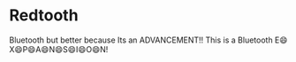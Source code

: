 # Redtooth
Bluetooth but better
because Its an ADVANCEMENT!!
This is a Bluetooth E😄X😄P😄A😄N😄S😄I😄O😄N!
